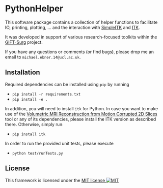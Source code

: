# PythonHelper 

This software package contains a collection of helper functions to facilitate IO, printing, plotting, ... and the interaction with [SimpleITK](http://www.simpleitk.org/) and [ITK](https://itk.org/).

It was developed in support of various research-focused toolkits within the [GIFT-Surg](http://www.gift-surg.ac.uk/) project.

If you have any questions or comments (or find bugs), please drop me an email to `michael.ebner.14@ucl.ac.uk`.

## Installation

Required dependencies can be installed using `pip` by running
* `pip install -r requirements.txt`
* `pip install -e .`

In addition, you will need to install `itk` for Python. In case you want to make use of the [Volumetric MRI Reconstruction from Motion Corrupted 2D Slices](https://cmiclab.cs.ucl.ac.uk/mebner/VolumetricReconstruction) tool or any of its dependencies, please install the ITK version as described there. Otherwise, simply run
* `pip install itk`

In order to run the provided unit tests, please execute
* `python test/runTests.py`

## License
This framework is licensed under the [MIT license ![MIT](https://raw.githubusercontent.com/legacy-icons/license-icons/master/dist/32x32/mit.png)](http://opensource.org/licenses/MIT)
